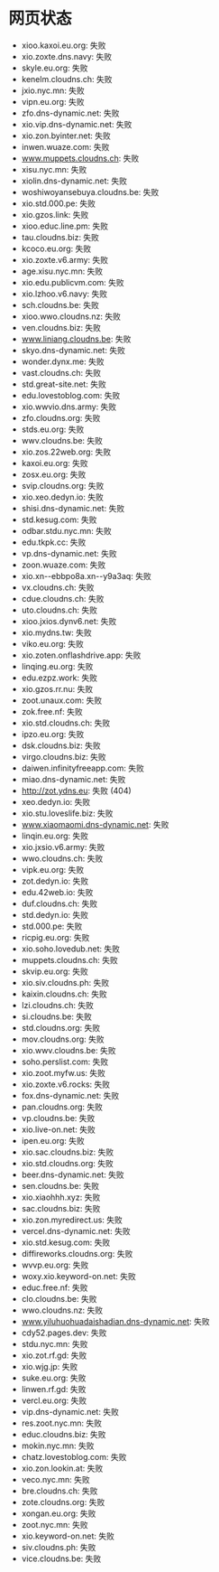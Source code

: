 # 网页状态
- xioo.kaxoi.eu.org: 失败
- xio.zoxte.dns.navy: 失败
- skyle.eu.org: 失败
- kenelm.cloudns.ch: 失败
- jxio.nyc.mn: 失败
- vipn.eu.org: 失败
- zfo.dns-dynamic.net: 失败
- xio.vip.dns-dynamic.net: 失败
- xio.zon.byinter.net: 失败
- inwen.wuaze.com: 失败
- www.muppets.cloudns.ch: 失败
- xisu.nyc.mn: 失败
- xiolin.dns-dynamic.net: 失败
- woshiwoyansebuya.cloudns.be: 失败
- xio.std.000.pe: 失败
- xio.gzos.link: 失败
- xioo.educ.line.pm: 失败
- tau.cloudns.biz: 失败
- kcoco.eu.org: 失败
- xio.zoxte.v6.army: 失败
- age.xisu.nyc.mn: 失败
- xio.edu.publicvm.com: 失败
- xio.lzhoo.v6.navy: 失败
- sch.cloudns.be: 失败
- xioo.wwo.cloudns.nz: 失败
- ven.cloudns.biz: 失败
- www.liniang.cloudns.be: 失败
- skyo.dns-dynamic.net: 失败
- wonder.dynx.me: 失败
- vast.cloudns.ch: 失败
- std.great-site.net: 失败
- edu.lovestoblog.com: 失败
- xio.wwvio.dns.army: 失败
- zfo.cloudns.org: 失败
- stds.eu.org: 失败
- wwv.cloudns.be: 失败
- xio.zos.22web.org: 失败
- kaxoi.eu.org: 失败
- zosx.eu.org: 失败
- svip.cloudns.org: 失败
- xio.xeo.dedyn.io: 失败
- shisi.dns-dynamic.net: 失败
- std.kesug.com: 失败
- odbar.stdu.nyc.mn: 失败
- edu.tkpk.cc: 失败
- vp.dns-dynamic.net: 失败
- zoon.wuaze.com: 失败
- xio.xn--ebbpo8a.xn--y9a3aq: 失败
- vx.cloudns.ch: 失败
- cdue.cloudns.ch: 失败
- uto.cloudns.ch: 失败
- xioo.jxios.dynv6.net: 失败
- xio.mydns.tw: 失败
- viko.eu.org: 失败
- xio.zoten.onflashdrive.app: 失败
- linqing.eu.org: 失败
- edu.ezpz.work: 失败
- xio.gzos.rr.nu: 失败
- zoot.unaux.com: 失败
- zok.free.nf: 失败
- xio.std.cloudns.ch: 失败
- ipzo.eu.org: 失败
- dsk.cloudns.biz: 失败
- virgo.cloudns.biz: 失败
- daiwen.infinityfreeapp.com: 失败
- miao.dns-dynamic.net: 失败
- http://zot.ydns.eu: 失败 (404)
- xeo.dedyn.io: 失败
- xio.stu.loveslife.biz: 失败
- www.xiaomaomi.dns-dynamic.net: 失败
- linqin.eu.org: 失败
- xio.jxsio.v6.army: 失败
- wwo.cloudns.ch: 失败
- vipk.eu.org: 失败
- zot.dedyn.io: 失败
- edu.42web.io: 失败
- duf.cloudns.ch: 失败
- std.dedyn.io: 失败
- std.000.pe: 失败
- ricpig.eu.org: 失败
- xio.soho.lovedub.net: 失败
- muppets.cloudns.ch: 失败
- skvip.eu.org: 失败
- xio.siv.cloudns.ph: 失败
- kaixin.cloudns.ch: 失败
- lzi.cloudns.ch: 失败
- si.cloudns.be: 失败
- std.cloudns.org: 失败
- mov.cloudns.org: 失败
- xio.wwv.cloudns.be: 失败
- soho.perslist.com: 失败
- xio.zoot.myfw.us: 失败
- xio.zoxte.v6.rocks: 失败
- fox.dns-dynamic.net: 失败
- pan.cloudns.org: 失败
- vp.cloudns.be: 失败
- xio.live-on.net: 失败
- ipen.eu.org: 失败
- xio.sac.cloudns.biz: 失败
- xio.std.cloudns.org: 失败
- beer.dns-dynamic.net: 失败
- sen.cloudns.be: 失败
- xio.xiaohhh.xyz: 失败
- sac.cloudns.biz: 失败
- xio.zon.myredirect.us: 失败
- vercel.dns-dynamic.net: 失败
- xio.std.kesug.com: 失败
- diffireworks.cloudns.org: 失败
- wvvp.eu.org: 失败
- woxy.xio.keyword-on.net: 失败
- educ.free.nf: 失败
- clo.cloudns.be: 失败
- wwo.cloudns.nz: 失败
- www.yiluhuohuadaishadian.dns-dynamic.net: 失败
- cdy52.pages.dev: 失败
- stdu.nyc.mn: 失败
- xio.zot.rf.gd: 失败
- xio.wjg.jp: 失败
- suke.eu.org: 失败
- linwen.rf.gd: 失败
- vercl.eu.org: 失败
- vip.dns-dynamic.net: 失败
- res.zoot.nyc.mn: 失败
- educ.cloudns.biz: 失败
- mokin.nyc.mn: 失败
- chatz.lovestoblog.com: 失败
- xio.zon.lookin.at: 失败
- veco.nyc.mn: 失败
- bre.cloudns.ch: 失败
- zote.cloudns.org: 失败
- xongan.eu.org: 失败
- zoot.nyc.mn: 失败
- xio.keyword-on.net: 失败
- siv.cloudns.ph: 失败
- vice.cloudns.be: 失败
